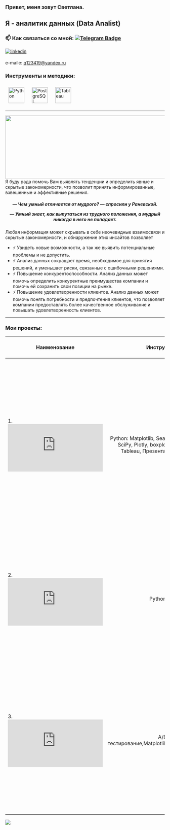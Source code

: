 <h3 align="left">Привет, меня зовут Светлана.</h3>
<h2 align="left"> Я - аналитик данных (Data Analist)</h2>

 ###  :mailbox: Как связаться со мной: [![Telegram Badge](https://img.shields.io/badge/-Telegram_Svetlana-blue?style=flat&logo=Telegram&logoColor=white&labelFontSize=1000px)](https://t.me/Svetlana_18888)
<a href="https://linkedin.com/in/linkedin.com/in/svetlana-st-a71461121" target="_blank">
</a>   

 <div id="badges">
    


<a href="https://linkedin.com/in/linkedin.com/in/svetlana-st-a71461121" target="_blank">
<img src=https://img.shields.io/badge/linkedin-%231E77B5.svg?&style=for-the-badge&logo=linkedin&logoColor=white alt=linkedin style="margin-bottom: 5px;" />
</a> 

e-maile: q123419@yandex.ru

  </div>
  
### Инструменты и методики:  
   
<div align="left">  
<a href="https://www.python.org/" target="_blank"><img style="margin: 10px" src="https://profilinator.rishav.dev/skills-assets/python-original.svg" alt="Python" height="50" /></a>      
<a href="https://www.postgresql.org/" target="_blank"><img style="margin: 10px" src="https://profilinator.rishav.dev/skills-assets/postgresql-original-wordmark.svg" alt="PostgreSQL" height="50" /></a>        
<a href="https://www.tableau.com/" target="_blank"><img style="margin: 10px" src="https://profilinator.rishav.dev/skills-assets/tableau.svg" alt="Tableau" height="50" /></a>  
 
</div>  


---

<img src="https://github.com/Multipot/my_1_lesson_28.08.23/blob/main/img/220623.png" align="left" height="200" width="1000" />  


<br />
<br />

--- 

Я буду рада помочь  Вам  выявлять тенденции и определить явные и скрытые закономерности, что позволит принять информированные, взвешенные и эффективные решения.  

<h5 align="center">— Чем умный отличается от мудрого? — спросили у Раневской. 

— Умный знает, как выпутаться из трудного положения, а мудрый никогда в него не попадает.</h5>



Любая информация может скрывать в себе неочевидные взаимосвязи и скрытые закономерности, и обнаружение этих инсайтов позволяет
- ⚡ Увидеть  новые возможности, а так же выявить потенциальные проблемы и не допустить.  
- ⚡ Анализ данных сокращает время, необходимое для принятия решений, и уменьшает риски, связанные с ошибочными решениями.
- ⚡ Повышение конкурентоспособности. Анализ данных может помочь определить конкурентные преимущества компании и помочь ей сохранить свои позиции на рынке.
- ⚡ Повышение удовлетворенности клиентов. Анализ данных может помочь понять потребности и предпочтения клиентов, что позволяет компании предоставлять более качественное обслуживание и повышать удовлетворенность клиентов.




---
### Мои проекты:

| Наименование        |Инструменты  |Описание проделанных работ  |
| ------------- |:-------------:| -----:|
| 1.    ![Анализ профилей потребтеля магазина](https://github.com/Multipot/Multipot/blob/main/Project_1/%D0%90%D0%BD%D0%B0%D0%BB%D0%B8%D0%B7%20%D0%BF%D1%80%D0%BE%D1%84%D0%B8%D0%BB%D0%B5%D0%B9%20%D0%BF%D0%BE%D1%82%D1%80%D0%B5%D0%B1%D1%82%D0%B5%D0%BB%D1%8F%20%D0%BC%D0%B0%D0%B3%D0%B0%D0%B7%D0%B8%D0%BD%D0%B0.pdf) | Python: Matplotlib, Seaborn, Pandas, NumPy, SciPy, Plotly, boxplot; Мат.статистика. Tableau, Презентация в  PowerPoint  | Подготовка данных: Приведение типов данных, Обработка пропусков и дубликатов, Распределение на категории, Добавление вспомогательных столбцов, Обработка выбросов. Анализ и сегментация товаров по категориям: Топ 5 продаваемых товаров, Выручка и количество покупателей, Сезонность. Формулирование и проверка статистических гипотез. |
| 2. ![Анализ базы данных приложения, предоставляющий сервис для чтения книг по подписке.](https://github.com/Multipot/Multipot/blob/main/Project_2/%D0%90%D0%BD%D0%B0%D0%BB%D0%B8%D0%B7%20%D0%B1%D0%B0%D0%B7%D1%8B%20%D0%B4%D0%B0%D0%BD%D0%BD%D1%8B%D1%85%20%D0%BF%D1%80%D0%B8%D0%BB%D0%BE%D0%B6%D0%B5%D0%BD%D0%B8%D1%8F%2C%20%D0%BF%D1%80%D0%B5%D0%B4%D0%BE%D1%81%D1%82%D0%B0%D0%B2%D0%BB%D1%8F%D1%8E%D1%89%D0%B8%D0%B9%20%D1%81%D0%B5%D1%80%D0%B2%D0%B8%D1%81%20%D0%B4%D0%BB%D1%8F%20%D1%87%D1%82%D0%B5%D0%BD%D0%B8%D1%8F%20%D0%BA%D0%BD%D0%B8%D0%B3%20%D0%BF%D0%BE%20%D0%BF%D0%BE%D0%B4%D0%BF%D0%B8.pdf)    |   Python, SQL    | Выяснили: Сколько книг вышло после 1 января 2000 года; Количество обзоров и средняя оценка книг; Издательство, выпустившее наибольшее число книг; Автор с самой высокой средней оценкой книг; Среднее количество обзоров от пользователей, поставивших более 50 оценок.  |
| 3. ![Проверка гипотез по увеличениювыручки по результатам AB-теста.](https://github.com/Multipot/Multipot/blob/main/Project_3/%D0%9F%D1%80%D0%BE%D0%B2%D0%B5%D1%80%D0%BA%D0%B0_%D0%B3%D0%B8%D0%BF%D0%BE%D1%82%D0%B5%D0%B7_%D0%BF%D0%BE_%D1%83%D0%B2%D0%B5%D0%BB%D0%B8%D1%87%D0%B5%D0%BD%D0%B8%D1%8E_%D0%B2%D1%8B%D1%80%D1%83%D1%87%D0%BA%D0%B8_%D0%BF%D0%BE_%D1%80%D0%B5%D0%B7%D1%83%D0%BB%D1%8C%D1%82%D0%B0%D1%82%D0%B0%D0%BC_AB_%D1%82%D0%B5%D1%81%D1%82%D0%B0.pdf)  | A/B-тестирование,Matplotlib,Pandas,Python,SciPy. | Проведена приоритизация гипотез по фреймворкам  ICE и RICE. Затем анализ результатов A/B-теста, построила графики кумулятивной выручки, среднего чека, конверсии по группам, а затем посчитал статистическую значимость различий конверсий и средних чеков по сырым и очищенным данным. |


![](https://komarev.com/ghpvc/?username=Multipot)
